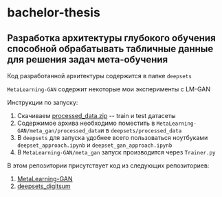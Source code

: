 # bachelor-thesis

## Разработка архитектуры глубокого обучения способной обрабатывать табличные данные для решения задач мета-обучения

Код разработанной архитектуры содержится в папке `deepsets`

`MetaLearning-GAN` содержит некоторые мои эксперименты с LM-GAN

Инструкции по запуску:
1. Скачиваем [processed_data.zip](https://disk.yandex.ru/d/QnxlQAvZJs3WNA) -- train и test датасеты
2. Содержимое архива необходимо поместить в `MetaLearning-GAN/meta_gan/processed_data`и в `deepsets/processed_data`
3. В `deepsets` для запуска удобнее всего пользоваться ноутбуками `deepset_approach.ipynb` и `deepset_gan_approach.ipynb`
4. В `MetaLearning-GAN/meta_gan` запуск производится через `Trainer.py`


В этом репозитории присутствует код из следующих репозиториев:
1. [MetaLearning-GAN](https://github.com/IlyaHalsky/MetaLearning-GAN)
2. [deepsets_digitsum](https://github.com/dpernes/deepsets-digitsum)
